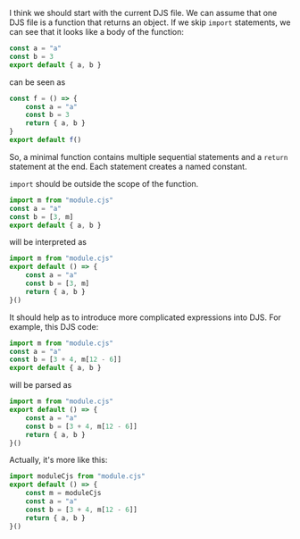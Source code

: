 I think we should start with the current DJS file. We can assume that one DJS file is a function that returns an object. If we skip `import` statements, we can see that it looks like a body of the function:

```js
const a = "a"
const b = 3
export default { a, b }
```

can be seen as

```js
const f = () => {
    const a = "a"
    const b = 3
    return { a, b }
}
export default f()
```

So, a minimal function contains multiple sequential statements and a `return` statement at the end. Each statement creates a named constant.

`import` should be outside the scope of the function.

```js
import m from "module.cjs"
const a = "a"
const b = [3, m]
export default { a, b }
```

will be interpreted as

```js
import m from "module.cjs"
export default () => {
    const a = "a"
    const b = [3, m]
    return { a, b }
}()
```

It should help as to introduce more complicated expressions into DJS. For example, this DJS code:

```js
import m from "module.cjs"
const a = "a" 
const b = [3 + 4, m[12 - 6]]
export default { a, b }
```

will be parsed as

```js
import m from "module.cjs"
export default () => {
    const a = "a" 
    const b = [3 + 4, m[12 - 6]]
    return { a, b }
}()
```

Actually, it's more like this:

```js
import moduleCjs from "module.cjs"
export default () => {
    const m = moduleCjs
    const a = "a" 
    const b = [3 + 4, m[12 - 6]]
    return { a, b }
}()
```
